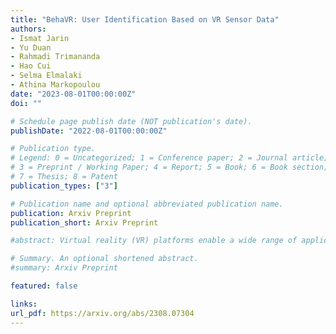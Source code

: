 ```yaml
---
title: "BehaVR: User Identification Based on VR Sensor Data"
authors:
- Ismat Jarin
- Yu Duan
- Rahmadi Trimananda
- Hao Cui
- Selma Elmalaki
- Athina Markopoulou
date: "2023-08-01T00:00:00Z"
doi: ""

# Schedule page publish date (NOT publication's date).
publishDate: "2022-08-01T00:00:00Z"

# Publication type.
# Legend: 0 = Uncategorized; 1 = Conference paper; 2 = Journal article;
# 3 = Preprint / Working Paper; 4 = Report; 5 = Book; 6 = Book section;
# 7 = Thesis; 8 = Patent
publication_types: ["3"]

# Publication name and optional abbreviated publication name.
publication: Arxiv Preprint
publication_short: Arxiv Preprint

#abstract: Virtual reality (VR) platforms enable a wide range of applications, however pose unique privacy risks. In particular, VR devices are equipped with a rich set of sensors that collect personal and sensitive information (e.g., body motion, eye gaze, hand joints, and facial expression), which can be used to uniquely identify a user, even without explicit identifiers. In this paper, we are interested in understanding the extent to which a user can be identified based on data collected by different VR sensors. We consider adversaries with capabilities that range from observing APIs available within a single VR app (app adversary) to observing all, or selected, sensor measurements across all apps on the VR device (device adversary). To that end, we introduce BEHAVR, a framework for collecting and analyzing data from all sensor groups collected by all apps running on a VR device. We use BEHAVR to perform a user study and collect data from real users that interact with popular real-world apps. We use that data to build machine learning models for user identification, with features extracted from sensor data available within and across apps. We show that these models can identify users with an accuracy of up to 100%, and we reveal the most important features and sensor groups, depending on the functionality of the app and the strength of the adversary, as well as the minimum time needed for user identification. To the best of our knowledge, BEHAVR is the first to analyze user identification in VR comprehensively, i.e., considering jointly all sensor measurements available on a VR device (whether within an app or across multiple apps), collected by real-world, as opposed to custom-made, apps.

# Summary. An optional shortened abstract.
#summary: Arxiv Preprint

featured: false

links:
url_pdf: https://arxiv.org/abs/2308.07304
---
```

